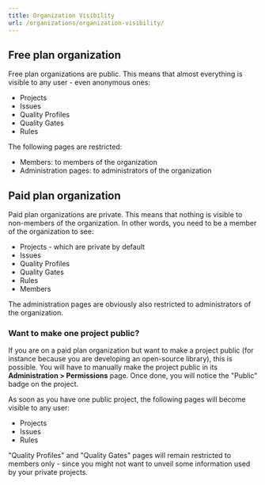 ```yaml
---
title: Organization Visibility
url: /organizations/organization-visibility/
---
```


## Free plan organization

Free plan organizations are public. This means that almost everything is visible to any user - even anonymous ones:

* Projects
* Issues
* Quality Profiles
* Quality Gates
* Rules

The following pages are restricted:

* Members: to members of the organization
* Administration pages: to administrators of the organization

## Paid plan organization

Paid plan organizations are private. This means that nothing is visible to non-members of the organization. In other words, you need to be a member of the organization to see:

* Projects - which are private by default
* Issues
* Quality Profiles
* Quality Gates
* Rules
* Members

The administration pages are obviously also restricted to administrators of the organization.

### Want to make one project public?

If you are on a paid plan organization but want to make a project public (for instance because you are developing an open-source library), this is possible. You will have to manually make the project public in its **Administration > Permissions** page. Once done, you will notice the "Public" badge on the project.

As soon as you have one public project, the following pages will become visible to any user:

* Projects
* Issues
* Rules

"Quality Profiles" and "Quality Gates" pages will remain restricted to members only - since you might not want to unveil some information used by your private projects.
